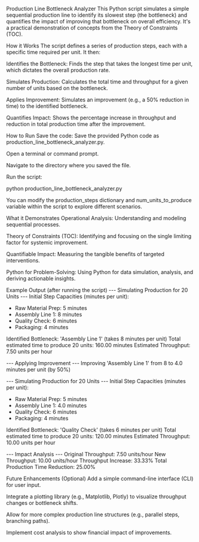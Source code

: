 Production Line Bottleneck Analyzer
This Python script simulates a simple sequential production line to identify its slowest step (the bottleneck) and quantifies the impact of improving that bottleneck on overall efficiency. It's a practical demonstration of concepts from the Theory of Constraints (TOC).

How it Works
The script defines a series of production steps, each with a specific time required per unit. It then:

Identifies the Bottleneck: Finds the step that takes the longest time per unit, which dictates the overall production rate.

Simulates Production: Calculates the total time and throughput for a given number of units based on the bottleneck.

Applies Improvement: Simulates an improvement (e.g., a 50% reduction in time) to the identified bottleneck.

Quantifies Impact: Shows the percentage increase in throughput and reduction in total production time after the improvement.

How to Run
Save the code: Save the provided Python code as production_line_bottleneck_analyzer.py.

Open a terminal or command prompt.

Navigate to the directory where you saved the file.

Run the script:

python production_line_bottleneck_analyzer.py

You can modify the production_steps dictionary and num_units_to_produce variable within the script to explore different scenarios.

What it Demonstrates
Operational Analysis: Understanding and modeling sequential processes.

Theory of Constraints (TOC): Identifying and focusing on the single limiting factor for systemic improvement.

Quantifiable Impact: Measuring the tangible benefits of targeted interventions.

Python for Problem-Solving: Using Python for data simulation, analysis, and deriving actionable insights.

Example Output (after running the script)
--- Simulating Production for 20 Units ---
Initial Step Capacities (minutes per unit):
  - Raw Material Prep: 5 minutes
  - Assembly Line 1: 8 minutes
  - Quality Check: 6 minutes
  - Packaging: 4 minutes

Identified Bottleneck: 'Assembly Line 1' (takes 8 minutes per unit)
Total estimated time to produce 20 units: 160.00 minutes
Estimated Throughput: 7.50 units per hour

--- Applying Improvement ---
Improving 'Assembly Line 1' from 8 to 4.0 minutes per unit (by 50%)

--- Simulating Production for 20 Units ---
Initial Step Capacities (minutes per unit):
  - Raw Material Prep: 5 minutes
  - Assembly Line 1: 4.0 minutes
  - Quality Check: 6 minutes
  - Packaging: 4 minutes

Identified Bottleneck: 'Quality Check' (takes 6 minutes per unit)
Total estimated time to produce 20 units: 120.00 minutes
Estimated Throughput: 10.00 units per hour

--- Impact Analysis ---
Original Throughput: 7.50 units/hour
New Throughput: 10.00 units/hour
Throughput Increase: 33.33%
Total Production Time Reduction: 25.00%

Future Enhancements (Optional)
Add a simple command-line interface (CLI) for user input.

Integrate a plotting library (e.g., Matplotlib, Plotly) to visualize throughput changes or bottleneck shifts.

Allow for more complex production line structures (e.g., parallel steps, branching paths).

Implement cost analysis to show financial impact of improvements.
